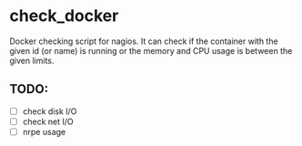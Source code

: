 check_docker
=========
Docker checking script for nagios.
It can check if the container with the given id (or name) is running or the memory and CPU usage is between the given limits.

TODO:
-----
- [ ] check disk I/O
- [ ] check net I/O
- [ ] nrpe usage
